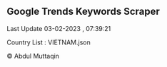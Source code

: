 

## Google Trends Keywords Scraper 
 
Last Update 03-02-2023 , 07:39:21

Country List :
VIETNAM.json



© Abdul Muttaqin 

